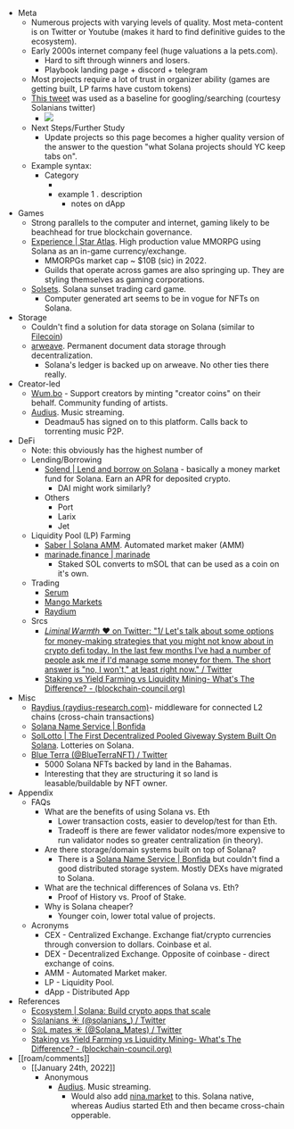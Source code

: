 - Meta
    - Numerous projects with varying levels of quality. Most meta-content is on Twitter or Youtube (makes it hard to find definitive guides to the ecosystem).
    - Early 2000s internet company feel (huge valuations a la pets.com). 
        - Hard to sift through winners and losers. 
        - Playbook landing page + discord + telegram
    - Most projects require a lot of trust in organizer ability (games are getting built, LP farms have custom tokens)
    - [This tweet](https://twitter.com/solanians_/status/1477992743104581636/photo/2) was used as a baseline for googling/searching (courtesy Solanians twitter)
        - ![](https://firebasestorage.googleapis.com/v0/b/firescript-577a2.appspot.com/o/imgs%2Fapp%2FArtOfGig%2FZKIORG3R6s.png?alt=media&token=6fd7771a-2c8c-4ccb-9b8e-b0babde1ce77)
    - Next Steps/Further Study
        - Update projects so this page becomes a higher quality version of the answer to the question "what Solana projects should YC keep tabs on". 
    - Example syntax: 
        - Category
            - <category notes>
            - example 1 <link>. description
                - notes on dApp 
- Games 
    - Strong parallels to the computer and internet, gaming likely to be beachhead for true blockchain governance. 
    - [Experience | Star Atlas](https://staratlas.com/#). High production value MMORPG using Solana as an in-game currency/exchange.
        - MMORPGs market cap ~ $10B (sic) in 2022. 
        - Guilds that operate across games are also springing up. They are styling themselves as gaming corporations. 
    - [Solsets](https://www.solsets.io/). Solana sunset trading card game. 
        - Computer generated art seems to be in vogue for NFTs on Solana. 
- Storage
    - Couldn't find a solution for data storage on Solana (similar to [Filecoin](https://filecoin.io/))
    - [arweave](https://www.arweave.org/). Permanent document data storage through decentralization. 
        - Solana's ledger is backed up on arweave. No other ties there really. 
- Creator-led
    - [Wum.bo](https://wum.bo/) - Support creators by minting "creator coins" on their behalf. Community funding of artists.  
    - [Audius](https://audius.co/). Music streaming. 
        - Deadmau5 has signed on to this platform. Calls back to torrenting music P2P. 
- DeFi
    - Note: this obviously has the highest number of 
    - Lending/Borrowing
        - [Solend | Lend and borrow on Solana](https://solend.fi/) - basically a money market fund for Solana. Earn an APR for deposited crypto. 
            - DAI might work similarly? 
        - Others
            - Port
            - Larix
            - Jet
    - Liquidity Pool (LP) Farming 
        - [Saber | Solana AMM](https://app.saber.so/#/swap). Automated market maker (AMM)
        - [marinade.finance | marinade](https://marinade.finance/)
            - Staked SOL converts to mSOL that can be used as a coin on it's own. 
    - Trading
        - [Serum](https://www.projectserum.com/)
        - [Mango Markets](https://www.mango.markets/)
        - [Raydium](https://raydium.io/)
    - Srcs
        - [𝐿𝑖𝑚𝑖𝑛𝑎𝑙 𝑊𝑎𝑟𝑚𝑡ℎ ❤ on Twitter: "1/ Let's talk about some options for money-making strategies that you might not know about in crypto defi today. In the last few months I've had a number of people ask me if I'd manage some money for them. The short answer is "no, I won't," at least right now." / Twitter](https://twitter.com/liminal_warmth/status/1457751951777562627)
        - [Staking vs Yield Farming vs Liquidity Mining- What's The Difference? - (blockchain-council.org)](https://www.blockchain-council.org/defi/staking-vs-yield-farming-vs-liquidity-mining/)
- Misc
    - [Raydius (raydius-research.com)](https://www.raydius-research.com/#/)- middleware for connected L2 chains (cross-chain transactions)
    - [Solana Name Service | Bonfida](https://naming.bonfida.org/#/auctions)
    - [SolLotto | The First Decentralized Pooled Giveway System Built On Solana](https://sollotto.io/). Lotteries on Solana.
    - [Blue Terra (@BlueTerraNFT) / Twitter](https://twitter.com/BlueTerraNFT)
        - 5000 Solana NFTs backed by land in the Bahamas. 
        - Interesting that they are structuring it so land is leasable/buildable by NFT owner. 
- Appendix
    - FAQs
        - What are the benefits of using Solana vs. Eth
            - Lower transaction costs, easier to develop/test for than Eth. 
            - Tradeoff is there are fewer validator nodes/more expensive to run validator nodes so greater centralization (in theory). 
        - Are there storage/domain systems built on top of Solana?
            - There is a [Solana Name Service | Bonfida](https://naming.bonfida.org/#/auctions) but couldn't find a good distributed storage system. Mostly DEXs have migrated to Solana. 
        - What are the technical differences of Solana vs. Eth? 
            - Proof of History vs. Proof of Stake. 
        - Why is Solana cheaper? 
            - Younger coin, lower total value of projects. 
    - Acronyms
        - CEX - Centralized Exchange. Exchange fiat/crypto currencies through conversion to dollars. Coinbase et al. 
        - DEX - Decentralized Exchange. Opposite of coinbase - direct exchange of coins.
        - AMM - Automated Market maker. 
        - LP - Liquidity Pool. 
        - dApp - Distributed App
- References
    - [Ecosystem | Solana: Build crypto apps that scale](https://solana.com/ecosystem)
    - [S◎lanians ☀️ (@solanians_) / Twitter](https://twitter.com/solanians_) 
    - [S◎L mates ☀️ (@Solana_Mates) / Twitter](https://twitter.com/solanians_/status/1484025271183618049/photo/1)
    - [Staking vs Yield Farming vs Liquidity Mining- What's The Difference? - (blockchain-council.org)](https://www.blockchain-council.org/defi/staking-vs-yield-farming-vs-liquidity-mining/)
- [[roam/comments]]
    - [[January 24th, 2022]]
        - Anonymous
            - [Audius](https://audius.co/). Music streaming. 
                - Would also add [nina.market](https://nina.market/) to this. Solana native, whereas Audius started Eth and then became cross-chain opperable.

